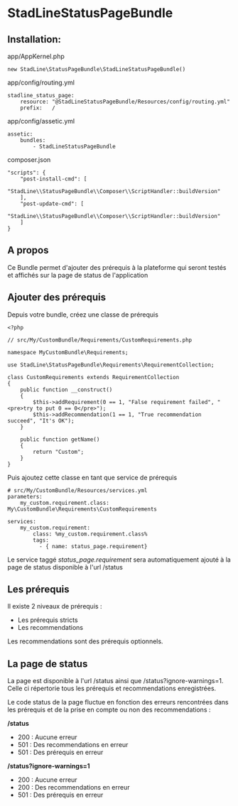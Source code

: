StadLineStatusPageBundle
==============================

Installation:
------------

app/AppKernel.php

    new StadLine\StatusPageBundle\StadLineStatusPageBundle()

app/config/routing.yml

    stadline_status_page:
        resource: "@StadLineStatusPageBundle/Resources/config/routing.yml"
        prefix:   /

app/config/assetic.yml

    assetic:
        bundles:
            - StadLineStatusPageBundle

composer.json

    "scripts": {
        "post-install-cmd": [
            "StadLine\\StatusPageBundle\\Composer\\ScriptHandler::buildVersion"
        ],
        "post-update-cmd": [
            "StadLine\\StatusPageBundle\\Composer\\ScriptHandler::buildVersion"
        ]
    }
    
A propos
--------

Ce Bundle permet d'ajouter des prérequis à la plateforme qui seront testés et affichés sur la page de status de l'application

Ajouter des prérequis
---------------------

Depuis votre bundle, créez une classe de prérequis

    <?php
    
    // src/My/CustomBundle/Requirements/CustomRequirements.php
    
    namespace MyCustomBundle\Requirements;
    
    use StadLine\StatusPageBundle\Requirements\RequirementCollection;
    
    class CustomRequirements extends RequirementCollection
    {
        public function __construct()
        {
            $this->addRequirement(0 == 1, "False requirement failed", "<pre>try to put 0 == 0</pre>");
            $this->addRecommendation(1 == 1, "True recommendation succeed", "It's OK");
        }
    
        public function getName()
        {
            return "Custom";
        }
    }

Puis ajoutez cette classe en tant que service de prérequis

    # src/My/CustomBundle/Resources/services.yml
    parameters:
        my_custom.requirement.class: My\CustomBundle\Requirements\CustomRequirements
        
    services:
        my_custom.requirement:
            class: %my_custom.requirement.class%
            tags:
              - { name: status_page.requirement}

Le service taggé *status_page.requirement* sera automatiquement ajouté à la page de status disponible à l'url /status

Les prérequis
-------------

Il existe 2 niveaux de prérequis :

-   Les prérequis stricts
-   Les recommendations

Les recommendations sont des prérequis optionnels.

La page de status
-----------------

La page est disponible à l'url /status ainsi que /status?ignore-warnings=1. Celle ci répertorie tous les prérequis et recommendations enregistrées.

Le code status de la page fluctue en fonction des erreurs rencontrées dans les prérequis et de la prise en compte ou non des recommendations :

**/status**

-   200 : Aucune erreur
-   501 : Des recommendations en erreur
-   501 : Des prérequis en erreur 

**/status?ignore-warnings=1**

-   200 : Aucune erreur
-   200 : Des recommendations en erreur
-   501 : Des prérequis en erreur 
